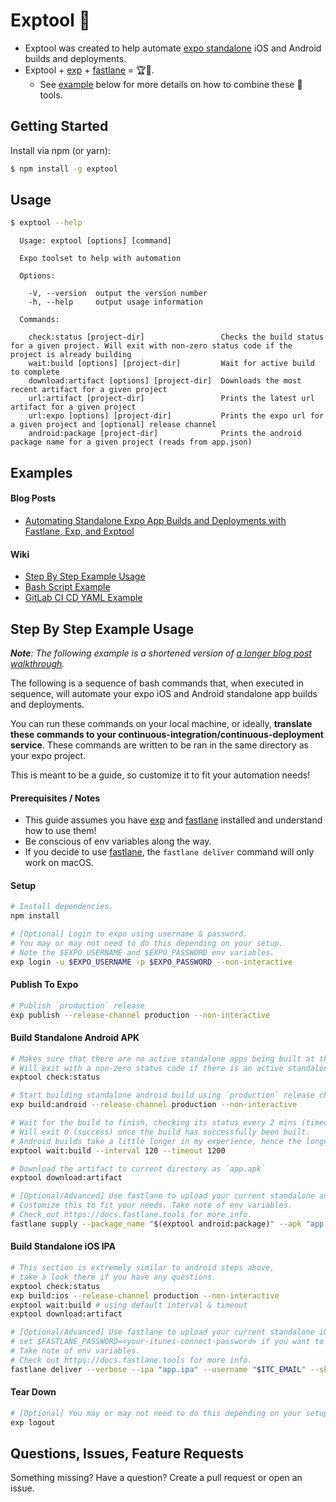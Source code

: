 # Exptool 📲

* Exptool was created to help automate [expo standalone](https://docs.expo.io/versions/latest/guides/building-standalone-apps.html) iOS and Android builds and deployments.
* Exptool + [exp](https://docs.expo.io/versions/latest/guides/exp-cli.html) + [fastlane](https://fastlane.tools) = 🏆🥇.
  * See [example](#examples) below for more details on how to combine these 💯 tools.

## Getting Started

Install via npm (or yarn):

```bash
$ npm install -g exptool
```

## Usage

```bash
$ exptool --help
```

```
  Usage: exptool [options] [command]

  Expo toolset to help with automation

  Options:

    -V, --version  output the version number
    -h, --help     output usage information

  Commands:

    check:status [project-dir]                 Checks the build status for a given project. Will exit with non-zero status code if the project is already building
    wait:build [options] [project-dir]         Wait for active build to complete
    download:artifact [options] [project-dir]  Downloads the most recent artifact for a given project
    url:artifact [project-dir]                 Prints the latest url artifact for a given project
    url:expo [options] [project-dir]           Prints the expo url for a given project and [optional] release channel
    android:package [project-dir]              Prints the android package name for a given project (reads from app.json)
```

## Examples

#### Blog Posts

* [Automating Standalone Expo App Builds and Deployments with Fastlane, Exp, and Exptool](https://blog.expo.io/automating-standalone-expo-app-builds-and-deployments-with-fastlane-exp-and-exptool-9b2f5ad0a2cd)

#### Wiki

* [Step By Step Example Usage](#step-by-step-example-usage)
* [Bash Script Example](https://github.com/mglagola/exptool/wiki/Bash-Script-Example)
* [GitLab CI CD YAML Example](https://github.com/mglagola/exptool/wiki/GitLab-CI-CD-YAML-Example)

## Step By Step Example Usage

_**Note**: The following example is a shortened version of [a longer blog post walkthrough](https://blog.expo.io/automating-standalone-expo-app-builds-and-deployments-with-fastlane-exp-and-exptool-9b2f5ad0a2cd)._

The following is a sequence of bash commands that, when executed in sequence, will automate your expo iOS and Android standalone app builds and deployments.

You can run these commands on your local machine, or ideally, **translate these commands to your continuous-integration/continuous-deployment service**. These commands are written to be ran in the same directory as your expo project.

This is meant to be a guide, so customize it to fit your automation needs!

#### Prerequisites / Notes

* This guide assumes you have [exp](https://docs.expo.io/versions/latest/guides/exp-cli.html) and [fastlane](https://fastlane.tools) installed and understand how to use them!
* Be conscious of env variables along the way.
* If you decide to use [fastlane](https://fastlane.tools), the `fastlane deliver` command will only work on macOS.

#### Setup

```bash
# Install dependencies.
npm install

# [Optional] Login to expo using username & password.
# You may or may not need to do this depending on your setup.
# Note the $EXPO_USERNAME and $EXPO_PASSWORD env variables.
exp login -u $EXPO_USERNAME -p $EXPO_PASSWORD --non-interactive
```

#### Publish To Expo

```bash
# Publish `production` release
exp publish --release-channel production --non-interactive
```

#### Build Standalone Android APK

```bash
# Makes sure that there are no active standalone apps being built at this time.
# Will exit with a non-zero status code if there is an active standalone app already being built.
exptool check:status 

# Start building standalone android build using `production` release channel.
exp build:android --release-channel production --non-interactive

# Wait for the build to finish, checking its status every 2 mins (timeout is 20 mins).
# Will exit 0 (success) once the build has successfully been built.
# Android builds take a little longer in my experience, hence the longer interval and timeout.
exptool wait:build --interval 120 --timeout 1200

# Download the artifact to current directory as `app.apk`
exptool download:artifact

# [Optional/Advanced] Use fastlane to upload your current standalone android build.
# Customize this to fit your needs. Take note of env variables. 
# Check out https://docs.fastlane.tools for more info.
fastlane supply --package_name "$(exptool android:package)" --apk "app.apk" --json_key_data "$JSON_KEY_DATA" --skip_upload_metadata --skip_upload_images --skip_upload_screenshots
```

#### Build Standalone iOS IPA
```bash
# This section is extremely similar to android steps above,
# take a look there if you have any questions.
exptool check:status
exp build:ios --release-channel production --non-interactive
exptool wait:build # using default interval & timeout
exptool download:artifact

# [Optional/Advanced] Use fastlane to upload your current standalone iOS build to iTunes Connect.
# set $FASTLANE_PASSWORD=<your-itunes-connect-password> if you want to skip password prompt.
# Take note of env variables.
# Check out https://docs.fastlane.tools for more info.
fastlane deliver --verbose --ipa "app.ipa" --username "$ITC_EMAIL" --skip_screenshots --skip_metadata
```

#### Tear Down
```bash
# [Optional] You may or may not need to do this depending on your setup.
exp logout
```

## Questions, Issues, Feature Requests

Something missing? Have a question? Create a pull request or open an issue.
